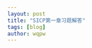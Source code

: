 ```yaml
---
layout: post
title: "SICP第一章习题解答"
tags: [blog]
author: wqpw
---
```


  <head>
<link rel="stylesheet" href="https://cdn.jsdelivr.net/npm/katex@0.16.0/dist/katex.min.css" integrity="sha384-Xi8rHCmBmhbuyyhbI88391ZKP2dmfnOl4rT9ZfRI7mLTdk1wblIUnrIq35nqwEvC" crossorigin="anonymous">
<script defer src="https://cdn.jsdelivr.net/npm/katex@0.16.0/dist/katex.min.js" integrity="sha384-X/XCfMm41VSsqRNQgDerQczD69XqmjOOOwYQvr/uuC+j4OPoNhVgjdGFwhvN02Ja" crossorigin="anonymous"></script>
<script defer src="https://cdn.jsdelivr.net/npm/katex@0.16.0/dist/contrib/auto-render.min.js" integrity="sha384-+XBljXPPiv+OzfbB3cVmLHf4hdUFHlWNZN5spNQ7rmHTXpd7WvJum6fIACpNNfIR" crossorigin="anonymous"></script>
<script>
    document.addEventListener("DOMContentLoaded", function() {
        renderMathInElement(document.body, {
          delimiters: [
              {left: '$$', right: '$$', display: true},
              {left: '$', right: '$', display: false},
              {left: '\\(', right: '\\)', display: false},
              {left: '\\[', right: '\\]', display: true}
          ],
          throwOnError : false
        });
    });
</script>
    <style>
      .ruizhi {
        height: 144px;
        width: 144px;
        background-image: url('https://img-static.mihoyo.com/communityweb/upload/ace5032439f963286da0e5609a4c74ae.png');
      };
    </style>
    <script>
		function wink() {
		  this.style.opacity = 0.4;
		}
		function recover() {
		  this.style.opacity = 1;
		}
		function show() {
		  this.style.display = "none";
		  this.nextElementSibling.style.display = "";
		}

		document.body.onload = () => {
		  let codes = document.querySelectorAll("code");
		  for (let elem of codes) {
		    if (elem.className == "language-plaintext highlighter-rouge") {
				continue;
		    }
			let d = document.createElement("div");
			d.classList.add("ruizhi");
			d.onmouseover = wink;
			d.onmouseleave = recover;
			d.onclick = show;
			elem.parentElement.insertBefore(d, elem);
			elem.style.display = "none";
		  }
		}
	</script>
  </head>

使用[Racket](https://www.racket-lang.org/)并安装`sicp`包.

## 1.8

```racket
(define (开立方术 天)
  (define (改之 地)
    (/ (+ (/ 天 (* 地 地)) (* 2 地)) 3))
  (define (可否 地)
    (= (改之 地) 地))
  (define (迭代 地)
    (if (可否 地)
        地
        (迭代 (改之 地))))
  (迭代 1.0))

(开立方术 2)
```

## 1.11

```racket
#lang sicp

(define (f n)
  (if (< n 3)
      n
      (+ (f (- n 1)) (* 2 (f (- n 2))) (* 3 (f (- n 3))))))

(define (ff n)
  (define (f-iter i j k cnt)
    (if (< cnt n)
        (f-iter (+ i (* 2 j) (* 3 k)) i j (+ 1 cnt))
        i))
  (if (< n 3)
      n
      (f-iter 2 1 0 2)))

(define (test n)
  (define (test-iter cnt)
    (display (cons (f cnt) (ff cnt)))
    (if (< cnt n)
        (test-iter (+ 1 cnt))))
  (test-iter 1))

(test 8)
```

一个好看的[答案](http://community.schemewiki.org/?sicp-ex-1.11):

```racket
(define (fi n)
  (define (f-iter a b c count)
    (cond ((< count 0) count)
          ((= count 0) a)
          ((= count 1) b)
          ((= count 2) c)
          (else (f-iter b c (+ c (* 2 b) (* 3 a)) (- count 1)))))
  (f-iter 0 1 2 n))
```

## 1.12

```racket
#lang sicp

(define (贾宪三角 n)
  (define (loop i)
    (display (增乘法 i (- (+ 1 n) i)))
    (display " ")
    (if (< i n)
      (loop (+ i 1))))
  (loop 1))

(define (增乘法 行 列)
  (if (or (= 1 行) (= 1 列))
      1
      (+ (增乘法 (- 行 1) 列) (增乘法 行 (- 列 1)))))

((lambda (n) 
   (define (loop i)
      (贾宪三角 i)
      (display "\n")
      (if (< i n)
        (loop (+ i 1))))
    (loop 1)) 8)
```

## 1.16

```racket
#lang sicp

(define (square n) (* n n))

(define (fast-expt b n)
  (cond ((= n 0) 1)
        ((even? n) (square (fast-expt b (/ n 2))))
        (else (* b (fast-expt b (- n 1))))))

(define (fast-expt-iter b n)
  (define (iter a b n)
    (if(> n 0)
       (if(not (even? n))
          (iter (* a b) (square b) (floor (/ n 2)))
          (iter a (square b) (floor (/ n 2))))
       a))
  (iter 1 b n))

(fast-expt 3 9)
(fast-expt-iter 3 9)
```

其实是照着这个程序改的.

```c++
typedef long long ll;
ll mod_pow(ll x, ll n, ll mod) {
  ll res = 1;
  while (n > 0) {
    if (n & 1) res = res * x % mod;
    x = x * x % mod;
    n >>= 1;
  }
  return res;
}
```

[参考答案](http://community.schemewiki.org/?sicp-ex-1.16)

```scheme
(define (iter-fast-expt b n) 
  (define (iter N B A) 
    (cond ((= 0 N) A) 
          ((even? N) (iter (/ N 2) (square B) A)) 
          (else (iter (- N 1) B (* B A))))) 
  (iter n b 1)) 
```

## 1.17和1.18

```racket
(define (mul a b)
  (if (= b 0)
      0
      (+ a (mul a (- b 1)))))

(define (double x) (* x 2))
(define (halve x) (floor (/ x 2)))

(define (fast-mul a b)
  (cond ((= b 1) a)
        ((even? b) (fast-mul (double a) (halve b)))
        (else (+ a (fast-mul a (- b 1))))))

(define (fast-mul-iter a b)
  (define (iter r b)
    (if(not (= b 1))
       (if(even? b)
          (iter (double r) (halve b))
          (+ a (iter (double r) (halve b))))
       r))
  (iter a b))

(mul 5 8)
(fast-mul 5 8)
(fast-mul-iter 5 8)
```

## 1.19

由$\begin{cases}a_1=b_0q+a_0q+a_0p\\\\b_1=b_0p+a_0q\end{cases}$, 带入$\begin{cases}a_2=b_1q+a_1q+a_1p\\\\b_2=b_1p+a_1q\end{cases}$后计算可得$\begin{cases}a_2=b_0q'+a_0q'+a_0p'\\\\b_2=b_0p'+a_0q'\end{cases}$, 其中$\begin{cases}p'=p^2+q^2\\\\q'=2pq+q^2\end{cases}$.

```racket
#lang sicp

(define (fib n)
  (fib-iter 1 0 0 1 n))

(define (fib-iter a b p q count)
  (cond ((= count 0) b)
        ((even? count)
         (fib-iter a
                   b
                   (+ (* p p) (* q q))
                   (+ (* 2 p q) (* q q))
                   (/ count 2)))
        (else (fib-iter (+ (* b p) (* a q) (* a p))
                        (+ (* b p) (* a q))
                        p
                        q
                        (- count 1)))))
```

## 1.22

```racket
(define (square x) (* x x))

(define (smallest-divisor n)
  (find-divisor n 2))

(define (find-divisor n test-divisor)
  (cond ((> (square test-divisor) n) n)
        ((divides? test-divisor n) test-divisor)
        (else (find-divisor n (+ test-divisor 1)))))

(define (divides? a b)
  (= (remainder b a) 0))

(define (prime? n) 
  (= n (smallest-divisor n)))

(define (timed-prime-test n)
  (start-prime-test n (runtime)))

(define (start-prime-test n start-time)
  (if (prime? n)
      (report-prime n (- (runtime) start-time))))

(define (report-prime n elapsed-time)
  (newline)
  (display n)
  (display " *** ")
  (display elapsed-time))

(define (search-for-primes n ed)
  (define (search st)
    (timed-prime-test st)
    (if (< st ed)
        (search (+ st 2))))
  (if (even? n)
      (search (+ n 1))
      (search n)))

(search-for-primes 10000 10100)
```

## 1.23

```racket
(define (find-divisor n test-divisor)
  (define (next n)
    (if (= n 2) 3 (+ n 2)))
  (cond ((> (square test-divisor) n) n)
        ((divides? test-divisor n) test-divisor)
        (else (find-divisor n (next test-divisor)))))
```

## 1.27

```racket
(define (is-carmichael n)
  (define (iter i)
    (if (< i n)
        (if (= (expmod i n n))
               (iter (+ i 1))
               #f)
        #t))
  (if (> n 1)
    (iter 1)
    #f))

(prime? 1105) ;#f
(fast-prime? 1105 100) ;#t
(smallest-divisor 1105) ;5
(is-carmichael 1105) ;#t

(prime? 6601) ;#f
(fast-prime? 6601 100) ;#t
(smallest-divisor 6601) ;7
(is-carmichael 6601) ;#t
```

## 1.28

```racket
(define (expmod-28 base exp m)
  (cond ((= exp 0) 1)
        ((= 1 (remainder (square base) exp)) 0)
        ((even? exp)
         (remainder (square (expmod-28 base (/ exp 2) m))
                    m))
        (else
         (remainder (* base (expmod-28 base (- exp 1) m))
                    m))))

(define (fermat-test-28 n)
  (define (try-it a)
    (= (expmod-28 a n n) a))
  (try-it (+ 1 (random (- n 1)))))

(define (fast-prime-28? n times)
  (cond ((= times 0) true)
        ((fermat-test-28 n) (fast-prime-28? n (- times 1)))
        (else false)))

(fast-prime? 561 100)
(fast-prime-28? 561 100)
(prime? 561)

(fast-prime? 2465 100)
(fast-prime-28? 2465 100)
(prime? 2465)

(fast-prime? 2821 100)
(fast-prime-28? 2821 100)
(prime? 2821)

(fast-prime? 6601 100)
(fast-prime-28? 6601 100)
(prime? 6601)
```

## 1.29

```python
from itertools import cycle

def f(x):
    return x**3

def xps(f, a, b, n):
    assert n%2==0 and n >= 100
    h = (b-a)/n
    res = 0
    def y_k(k):
        return f(a+k*h)
    co = cycle([4,2])
    res += y_k(0)
    for i in range(1, n):
        res += next(co)*y_k(i)
    res += y_k(n)
    res *= h/3
    return res

print(xps(f, 0, 1, 1000))
```

```racket
#lang sicp

(define (cube x) (* x x x))

(define (sum term a next b)
  (if (> a b)
      0
      (+ (term a)
         (sum term (next a) next b))))

(define (xps1 f a b n)
  (let ((h (/ (- b a) n)))
    (define (y_k k) (f (+ a (* k h))))
    (define (co c) (if (= c 2) 4 2))
    (define (iter i c res)
      (if (< i n)
          (iter (+ i 1) (co c) (+ res (* c (y_k i))))
          res))
    (* (/ h 3.0) (+ (y_k 0) (iter 1 4 0) (y_k n)))))

(define (xps2 f a b n)
  (define h (/ (- b a) n))
  (define (y_k k) (f (+ a (* k h))))
  (define (co i)
    (cond ((or (= i 0) (= i n)) 1)
          ((even? i) 2)
          (else 4)))
  (define (xps-term i) (* (co i) (y_k i)))
  (* (/ h 3.0) (sum xps-term 0 inc n)))

(xps1 cube 0 1 1000)
(integral cube 0 1 .001)
(xps2 cube 0 1 1000)
```

## 1.30

```racket
(define (sum-iter term a next b)
  (define (iter a result)
    (if (> a b)
        result
        (iter (next a) (+ result (term a)))))
  (iter a 0))
```

## 1.31

```racket
#lang sicp

(define (product term a next b)
  (if (> a b)
      1
      (* (term a)
         (product term (next a) next b))))

(define (product-iter term a next b)
  (define (iter a result)
    (if (> a b)
        result
        (iter (next a) (* result (term a)))))
  (iter a 1))

(define (factorial n)
  (product-iter identity 1 inc n))

(factorial 5)

(define (pi-wallis n)
  (define (wallis-term-next t)
    (if (= (- (cdr t) (car t)) 1)
        (cons (+ (car t) 2) (cdr t))
        (cons (car t) (+ (cdr t) 2))))
  (define (wallis-term k)
    (define (iter i wk)
      (if (< i k)
          (iter (inc i) (wallis-term-next wk))
          (/ (car wk) (cdr wk))))
    (iter 1 (cons 2 3)))
  (* 4. (product wallis-term 1 inc n)))

(pi-wallis 1000) ;3.1431607055322663

(define (pi-wallis2 n)
  (define (wallis-term k)
    (/ (* 2 (+ 1 (floor (/ k 2))))
       (- (* 2 (+ 1 (ceiling (/ k 2)))) 1))) ;吐槽一下，为啥不叫ceil
  (* 4. (product wallis-term 1 inc n)))

(pi-wallis2 1000) ;3.1431607055322663
```

wiki里一种的算法

```racket
(define (pi-term n)
  (if (even? n)
      (/ (+ n 2) (+ n 1))
      (/ (+ n 1) (+ n 2))))
```

## 1.32

```racket
#lang sicp

(define (sum term a next b)
  (if (> a b)
      0
      (+ (term a)
         (sum term (next a) next b))))

(define (product term a next b)
  (if (> a b)
      1
      (* (term a)
         (product term (next a) next b))))

(define (accumulate combiner null-value term a next b)
  (if (> a b)
      null-value
      (combiner (term a)
                (accumulate combiner null-value term (next a) next b))))

(define (accumulate-iter combiner null-value term a next b)
  (define (iter a result)
    (if (> a b)
        result
        (iter (next a) (combiner result (term a)))))
  (iter a null-value))

(sum identity 1 inc 10)
(accumulate + 0 identity 1 inc 10)
(accumulate-iter + 0 identity 1 inc 10)
(product identity 1 inc 10)
(accumulate * 1 identity 1 inc 10)
(accumulate-iter * 1 identity 1 inc 10)
```

## 1.33

```racket
#lang sicp

(define (square x) (* x x))

(define (smallest-divisor n)
  (find-divisor n 2))

(define (find-divisor n test-divisor)
  (cond ((> (square test-divisor) n) n)
        ((divides? test-divisor n) test-divisor)
        (else (find-divisor n (+ test-divisor 1)))))

(define (divides? a b)
  (= (remainder b a) 0))

(define (prime? n) 
  (and (> n 1) (= n (smallest-divisor n))))

(define (filtered-accumulate combiner filter? null-value term a next b)
  (define (iter a result)
    (if (> a b)
        result
        (if (filter? a)
            (iter (next a) (combiner result (term a)))
            (iter (next a) result))))
  (iter a null-value))

(define (sum-prime a b)
  (filtered-accumulate + prime? 0 square a inc b))
(sum-prime 1 5) ;38

(define (ex1-33-b n)
  (define (gcd a b)
      (if (= b 0)
          a
          (gcd b (remainder a b))))
  (define (_filter i)
    (= (gcd i n) 1))
  (filtered-accumulate * _filter 1 identity 1 inc n))

(ex1-33-b 10) ; 1*3*7*9=189
```

## 1.35

```racket
(define tolerance 0.00001)

(define (fixed-point f first-guess)
  (define (close-enough? v1 v2)
    (< (abs (- v1 v2)) tolerance))
  (define (try guess)
    (let ((next (f guess)))
      (if (close-enough? guess next)
          next
          (try next))))
  (try first-guess))

(fixed-point (lambda (x) (+ 1 (/ 1 x)))
             1.0)
```

## 1.36

```racket
(define (fixed-point f first-guess)
  (define (close-enough? v1 v2)
    (< (abs (- v1 v2)) tolerance))
  (define (try guess)
    (let ((next (f guess)))
      (display guess)
      (newline)
      (if (close-enough? guess next)
          next
          (try next))))
  (try first-guess))

(fixed-point (lambda (x) (/ (log 1000) (log x))) 1.1)
(fixed-point (lambda (x) (+ (* 0.5 x) (/ (log 1000) (* 2 (log x))))) 1.1)
```

```text
1.1
72.47657378429035
1.6127318474109593
14.45350138636525
2.5862669415385087
7.269672273367045
3.4822383620848467
5.536500810236703
4.036406406288111
4.95053682041456
4.318707390180805
4.721778787145103
4.450341068884912
4.626821434106115
4.509360945293209
4.586349500915509
4.535372639594589
4.568901484845316
4.546751100777536
4.561341971741742
4.551712230641226
4.558059671677587
4.55387226495538
4.556633177654167
4.554812144696459
4.556012967736543
4.555220997683307
4.555743265552239
4.555398830243649
4.555625974816275
4.555476175432173
4.555574964557791
4.555509814636753
4.555552779647764
4.555524444961165
4.555543131130589
4.555530807938518
4.555538934848503
```

```text
1.1
36.78828689214517
19.352175531882512
10.84183367957568
6.870048352141772
5.227224961967156
4.701960195159289
4.582196773201124
4.560134229703681
4.5563204194309606
4.555669361784037
4.555558462975639
4.55553957996306
4.555536364911781
```

## 1.37

```racket
(define (cont-frac n d k) ;从上到下
  (define (frac i k)
    (if (= k 1)
        (/ (n i) (d i))
        (/ (n i) (+ (d i) (frac (+ i 1) (- k 1))))))
  (frac 1 k))

(cont-frac (lambda (i) 1.0) (lambda (i) 1.0) 100)

(define (cont-frac-iter n d k) ;从下到上 
  (define (iter i res)
    (if (< i k)
        (iter (+ i 1) (/ (n (- k i)) (+ (d (- k i)) res)))
        res))
  (iter 1 (/ (n k) (d k))))

(cont-frac-iter (lambda (i) 1.0) (lambda (i) 1.0) 100)
(cont-frac-iter (lambda (i) 1.0) (lambda (i) 1.0) 10)
(cont-frac-iter (lambda (i) 1.0) (lambda (i) 1.0) 11)
;0.6180339887498948
;0.6180339887498948
;0.6179775280898876
;0.6180555555555556
```

## 1.38

```racket
(define (d i)
  (cond ((= i 1) 1)
        ((= i 2) 2)
        ((= (remainder (- i 2) 3) 0) (+ 2 (* 2 (/ (- i 2) 3))))
        (else 1)))

(define (euler-e)
  (+ 2 (cont-frac-iter (lambda (i) 1.0) d 100)))

(euler-e)
;2.7182818284590455
```

## 1.39

```racket
(define (tan-cf x k)
  (define (iter i res)
    (if (< i k)
        (iter (+ i 1) (/ (square x) (- (- (* 2 (- k i)) 1) res)))
        res))
  (/ (iter 0.0 (square x)) x))

(tan-cf 1 1000)
(tan 1)
;1.557407724654902
;1.5574077246549023
```

利用先前定义的`cont-frac`.

```racket
(define (tan-cf-2 x k)
  (let ((xx (- (square x))))
    (cont-frac (lambda (i) (if (= i 1) x xx)) 
               (lambda (i) (- (* 2 i) 1)) 
               k)))

(tan-cf-2 1. 100) ;1.557407724654902
```

## 1.40

```racket
(define (cubic a b c)
  (lambda (x) (+ (* x x x) (* a x x) (* b x) c)))

(newtom-method (cubic 1 1 1) 1)
```

## 1.41

```racket
(define (double f)
  (lambda (x) (f (f x))))

((double inc) 1) ;3
(((double (double double)) inc) 5) ;21
```

## 1.42

```racket
(define (compose f g)
  (lambda (x) (f (g x))))
((compose square inc) 6) ;49
```

## 1.43

```racket
(define (repeated f n)
  (if (= n 1)
      f
      (compose f (repeated f (- n 1)))))

((repeated square 2) 5) ;625
```

## 1.44

```racket
(define (smooth f)
  (lambda (x)
    (/  (+ (f (- x dx)) (f x) (f (+ x dx))) 3)))

(define (smooth-n f n)
  ((repeated smooth n) f))
```

## 1.45

使用平均阻尼是为了加速迭代收敛的速度，画图研究可知把函数$f(x)=\frac{A}{x^{n-1}}$变换到最小值点在不动点(与直线$y=x$的交点)的左边时收敛要快一点。

比如要求$2$的$4$次方根，要找不动点的函数就是$f(x)=\frac{2}{x^3}$.

如果不用平均阻尼的话，迭代过程长这样：![1](https://testt-1257276208.cos.ap-chengdu.myqcloud.com/bg/3b087074d783eb9e9b97d894fa886eb7.png)，可见很难收敛.

使用一次平均阻尼后函数为$f_1(x)=\frac{1}{2}x+\frac{1}{x^3}$，迭代过程长这样：

![2](https://testt-1257276208.cos.ap-chengdu.myqcloud.com/bg/c9c134af067f8ba33055e34c93d3dae1.png)

首先可以看到函数有最小值点了，不过迭代过程是一个非常慢的转圈圈的过程.

使用两次平均阻尼后函数为$f_2(x)=\frac{3}{4}x+\frac{1}{2x^3}$

迭代过程长这样：

![3](https://testt-1257276208.cos.ap-chengdu.myqcloud.com/bg/55bee6b5692bca3a6dfe6aaa0e42b7fd.png)

可以看到几下就收敛了.

所以盲猜把函数$f(x)=\frac{A}{x^{n-1}}$变换到最小值点在不动点的左边时收敛会快一点.

对$f(x)=\frac{A}{x^{n-1}}$施加m次average-damp操作后得到

$$
F(x)=(1-\frac{1}{2^m})x+\frac{A}{2^m}\frac{1}{x^{n-1}}
$$

求解$\frac{dF(x)}{dx}=0$可得最小值点横坐标为

$$\sqrt[n]{\frac{A(n-1)}{2^m-1}}$$

而不动点横坐标为$\sqrt[n]{A}$

要求最小值点在不动点的左边，所以有不等式

$$\sqrt[n]{\frac{A(n-1)}{2^m-1}}\leq\sqrt[n]{A}$$

得$$m\geq\log_2n$$

参考链接：

Google到的画上面蛛网图的工具 [https://www.geogebra.org/m/uvsfvNDt](https://www.geogebra.org/m/uvsfvNDt)

知乎  [SICP 1.45证明？](https://www.zhihu.com/question/28838814)

日本的一篇博客 [SICP問題1.45の回答と説明（SICP1.3.4, ex1.45）](https://deltam.blogspot.com/2015/08/sicp145ex145.html)

特别鸣谢：谢惠民等.《数学分析习题课讲义（上册）》第49-51页让我进一步了解了不动点，以及“蛛网（cobweb）工作法”的概念。

```racket
#lang sicp

(define (square x) (* x x))

(define (average x y) (/ (+ x y) 2))

(define tolerance 0.00001)

(define (fixed-point f first-guess)
  (define (close-enough? v1 v2)
    (< (abs (- v1 v2)) tolerance))
  (define (try guess)
    (let ((next (f guess)))
      (if (close-enough? guess next)
          next
          (try next))))
  (try first-guess))

(define (average-damp f)
  (lambda (x) (average x (f x))))

(define (fixed-point-of-transform g transform guess)
  (fixed-point (transform g) guess))

(define (compose f g)
  (lambda (x) (f (g x))))

(define (repeated f n)
  (if (= n 1)
      f
      (compose f (repeated f (- n 1)))))

(define (fast-expt b n)
  (cond ((= n 0) 1)
        ((even? n) (square (fast-expt b (/ n 2))))
        (else (* b (fast-expt b (- n 1))))))

(define (nth-root x n)
  (fixed-point-of-transform (lambda (y) (/ x (fast-expt y (- n 1))))
                            (repeated average-damp (ceiling (/ (log n) (log 2))))
                            1.0))

(nth-root 2 4) ;1.189207115002721
(nth-root 5 32)
```

## 1.46

```racket
#lang sicp

(define (average x y) (/ (+ x y) 2))
(define tolerance 0.00001)

(define (iterative-improve good-enough? improve)
  (define (try guess)
    (let ((next (improve guess)))
      (if (good-enough? guess next)
          next
          (try next))))
  try)

(define (fixed-point f first-guess)
  (define (good-enough? v1 v2)
    (< (abs (- v1 v2)) tolerance))
  ((iterative-improve good-enough? f) first-guess))

(define (my-sqrt x)
  (define (improve y)
    (average y (/ x y)))
  (define (good-enough? v1 v2)
    (< (abs (- v1 v2)) tolerance))
  ((iterative-improve good-enough? improve) x))

(fixed-point cos 1.0)
(my-sqrt 2.0)
```
